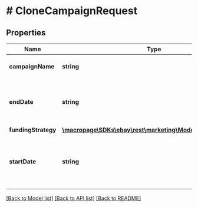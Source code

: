 # # CloneCampaignRequest

## Properties

Name | Type | Description | Notes
------------ | ------------- | ------------- | -------------
**campaignName** | **string** | A seller-defined name for the newly-cloned campaign. This value must be unique for the seller.&lt;br&gt;&lt;br&gt;You can use any alphanumeric characters in the name, except the less than (&amp;lt;) or greater than (&amp;gt;) characters.&lt;br&gt;&lt;br&gt;&lt;b&gt;Max length: &lt;/b&gt;80 characters | [optional]
**endDate** | **string** | The date and time the campaign ends, in UTC format (&lt;code&gt;yyyy-MM-ddThh:mm:ssZ&lt;/code&gt;). If this field is omitted, the campaign will have no defined end date, and will not end until the seller makes a decision to end the campaign with an &lt;a href&#x3D;\&quot;/api-docs/sell/marketing/resources/campaign/methods/endCampaign\&quot;&gt;endCampaign&lt;/a&gt; call, or if they update the campaign at a later time with an end date. | [optional]
**fundingStrategy** | [**\macropage\SDKs\ebay\rest\marketing\Model\FundingStrategy**](FundingStrategy.md) |  | [optional]
**startDate** | **string** | The date and time the cloned campaign starts, in UTC format (&lt;code&gt;yyyy-MM-ddThh:mm:ssZ&lt;/code&gt;). For display purposes, convert this time into the local time of the seller.  &lt;p&gt;On the date specified, the service derives the keywords for each listing in the campaign, creates an ad for each listing, and associates each new ad with the campaign. The campaign starts after this process is completed. The amount of time it takes the service to start the campaign depends on the number of listings in the campaign. Call &lt;b&gt;getCampaign&lt;/b&gt; to check the status of the campaign.&lt;/p&gt; | [optional]

[[Back to Model list]](../../README.md#models) [[Back to API list]](../../README.md#endpoints) [[Back to README]](../../README.md)
